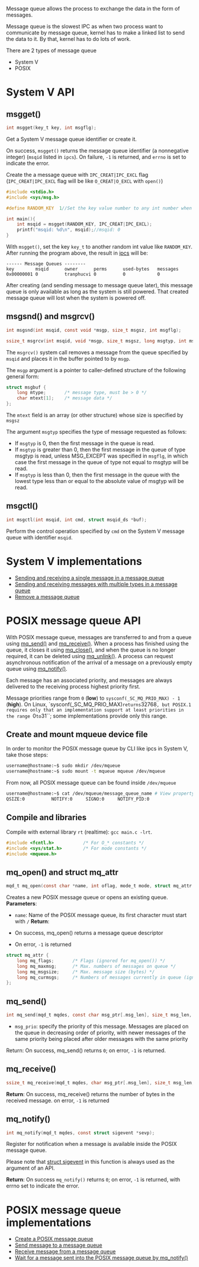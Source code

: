 Message queue allows the process to exchange the data in the form of messages.

Message queue is the slowest IPC as when two process want to communicate by message queue, kernel has to make a linked list to send the data to it. By that, kernel has to do lots of work.

There are 2 types of message queue
* System V
* POSIX
  
# System V API

## msgget()

```c
int msgget(key_t key, int msgflg);
```

Get a System V message queue identifier or create it.

On success, ``msgget()`` returns the message queue identifier (a nonnegative integer) (``msqid`` listed in ``ipcs``).  On failure, ``-1`` is returned, and ``errno`` is set to indicate the error.

Create the a message queue with ``IPC_CREAT|IPC_EXCL`` flag (``IPC_CREAT|IPC_EXCL`` flag will be like ``O_CREAT|O_EXCL`` with ``open()``)

```c
#include <stdio.h>
#include <sys/msg.h>

#define RANDOM_KEY  1//Set the key value number to any int number when creating

int main(){
    int msqid = msgget(RANDOM_KEY, IPC_CREAT|IPC_EXCL);
    printf("msqid: %d\n", msqid);//msqid: 0
}
```

With ``msgget()``, set the key ``key_t`` to another random int value like ``RANDOM_KEY``. After running the program above, the result in [ipcs](https://github.com/TranPhucVinh/Linux-Shell/blob/master/Physical%20layer/Process/System%20V%20IPC.md#ipcs) will be:

```
------ Message Queues --------
key        msqid      owner      perms      used-bytes   messages    
0x00000001 0          tranphucvi 0          0            0   
```

After creating (and sending message to message queue later), this message queue is only available as long as the system is still powered. That created message queue will lost when the system is powered off.

## msgsnd() and msgrcv()

```c
int msgsnd(int msqid, const void *msgp, size_t msgsz, int msgflg);

ssize_t msgrcv(int msqid, void *msgp, size_t msgsz, long msgtyp, int msgflg);
```

The ``msgrcv()`` system call removes a message from the queue specified by ``msqid`` and places it in the buffer pointed to by ``msgp``.

The ``msgp`` argument is a pointer to caller-defined structure of the following general form:

```c
struct msgbuf {
    long mtype;       /* message type, must be > 0 */
    char mtext[1];    /* message data */
};
```

The ``mtext`` field is an array (or other structure) whose size is specified by ``msgsz``

The argument ``msgtyp`` specifies the type of message requested as follows:

* If ``msgtyp`` is 0, then the first message in the queue is read.
* If ``msgtyp`` is greater than 0, then the first message in the queue of type msgtyp is read, unless MSG_EXCEPT was specified in ``msgflg``, in which case the first message in the queue of type not equal to msgtyp will be read.
* If ``msgtyp`` is less than 0, then the first message in the queue with the lowest type less than or equal to the absolute value of msgtyp will be read.

## msgctl()

```c
int msgctl(int msqid, int cmd, struct msqid_ds *buf);
```

Perform the control operation specified by ``cmd`` on the System V message queue with identifier ``msqid``.

# System V implementations

* [Sending and receiving a single message in a message queue](Implementations.md#sending-and-receiving-a-single-message-in-a-message-queue)
* [Sending and receiving messages with multiple types in a message queue](Implementations.md#sending-and-receiving-messages-with-multiple-types-in-a-message-queue)
* [Remove a message queue](Implementations.md#remove-a-message-queue)
# POSIX message queue API

With POSIX message queue, messages are transferred to and from a queue using [mq_send()]() and [mq_receive()](). When a process has finished using the queue, it closes it using [mq_close()](), and when the queue is no longer required, it can be deleted using [mq_unlink()](). A process can request asynchronous notification of the arrival of a message on a previously empty queue using [mq_notify()]().

Each message has an associated priority, and messages are always delivered to the receiving process highest priority first.

Message priorities range from ``0`` (**low**) to ``sysconf(_SC_MQ_PRIO_MAX) - 1`` (**high**).  On Linux, `sysconf(_SC_MQ_PRIO_MAX)`` returns ``32768``, but POSIX.1 requires only that an implementation support at least priorities in the range ``0`` to ``31``; some implementations provide only this range.
## Create and mount mqueue device file
In order to monitor the POSIX message queue by CLI like ipcs in System V, take those steps:
```sh
username@hostname:~$ sudo mkdir /dev/mqueue
username@hostname:~$ sudo mount -t mqueue mqueue /dev/mqueue
```
From now, all POSIX message queue can be found inside ``/dev/mqueue``
```sh
username@hostname:~$ cat /dev/mqueue/message_queue_name # View property of a message queue
QSIZE:0          NOTIFY:0     SIGNO:0     NOTIFY_PID:0  
```
## Compile and libraries
Compile with external library ``rt`` (realtime): ``gcc main.c -lrt``.
```c
#include <fcntl.h>           /* For O_* constants */
#include <sys/stat.h>        /* For mode constants */
#include <mqueue.h>
```
## mq_open() and struct mq_attr
```c
mqd_t mq_open(const char *name, int oflag, mode_t mode, struct mq_attr *attr);
```

Creates a new POSIX message queue or opens an existing queue.
**Parameters**:
* ``name``: Name of the POSIX message queue, its first character must start with ``/``
**Return**:

* On success, mq_open() returns a message queue descriptor
* On error, ``-1`` is returned

```c
struct mq_attr {
    long mq_flags;       /* Flags (ignored for mq_open()) */
    long mq_maxmsg;      /* Max. numbers of messages on queue */
    long mq_msgsize;     /* Max. message size (bytes) */
    long mq_curmsgs;     /* Numbers of messages currently in queue (ignored for mq_open()) */
};
```
## mq_send()
```c
int mq_send(mqd_t mqdes, const char msg_ptr[.msg_len], size_t msg_len, unsigned int msg_prio);
```
* ``msg_prio``: specify the priority of this message.  Messages are placed on the queue in decreasing order of priority, with newer messages of the same priority being placed after older messages with the same priority

Return: On success, mq_send() returns ``0``; on error, ``-1`` is returned.
## mq_receive()
```c
ssize_t mq_receive(mqd_t mqdes, char msg_ptr[.msg_len], size_t msg_len, unsigned int *msg_prio);
```
**Return**: On success, mq_receive() returns the number of bytes in the received message. on error, ``-1`` is returned
## mq_notify()
```c
int mq_notify(mqd_t mqdes, const struct sigevent *sevp);
```
Register for notification when a message is available inside the POSIX message queue.

Please note that [struct sigevent](https://github.com/TranPhucVinh/C/blob/master/Physical%20layer/Signal/API.md#struct-sigevent) in this function is always used as the argument of an API.

**Return**: On success ``mq_notify()`` returns ``0``; on error, ``-1`` is returned, with errno set to indicate the error.
# POSIX message queue implementations
* [Create a POSIX message queue]()
* [Send message to a message queue]()
* [Receive message from a message queue]()
* [Wait for a message sent into the POSIX message queue by mq_notify()](POSIX%20message%20queue%20implementations.md#wait-for-a-message-sent-into-the-posix-message-queue)
